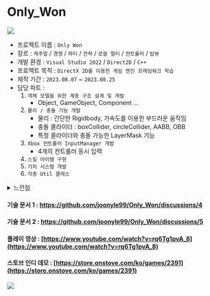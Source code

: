 # Only_Won

![](https://github.com/joonyle99/Only_Won/assets/67359781/46d6fa61-afcc-4954-83b7-58b47548cf95)

* 프로젝트 이름 : `Only Won`
* 장르 : `캐주얼` / `경쟁` / `파티` / `전략` / `로컬 멀티` / `컨트롤러` / `탑뷰`
* 개발 환경 : `Visual Studio 2022` / `Direct2D` / `C++`
* 프로젝트 목적 : `DirectX 2D를 이용한 게임 엔진 프레임워크 학습`
* 제작 기간 : `2023.08.07` ~ `2023.08.25`
* 담당 파트 :
  1. `객체 모델을 위한 계층 구조 설계 및 개발`
     - Object, GameObject, Component ...
  2. `물리 / 충돌 기능 개발`
     - 물리 : 간단한 Rigidbody, 가속도를 이용한 부드러운 움직임
     - 충돌 콜라이더 : boxCollider, circleCollider, AABB, OBB
     - 특정 콜라이더와 충돌 가능한 LayerMask 기능
  3. `Xbox 컨트롤러 InputManager 개발`
     - 4개의 컨트롤러 동시 입력
  4. `스킬 아이템 구현`
  5. `기차 시스템 개발`
  6. `각종 Util 클래스`

<details>
<summary>느낀점</summary>
<div markdown="1">

<br>

__개발 관점__  
: Win32API만으로는 한계가 있던 엔진 제작이, 게임 엔진 제작에 최적화된 그래픽스 API DirectX 11을 이용하면서 성능 향상, 그래픽 품질 개선, 그리고 개발 효율성의 증가를 체감할 수 있었습니다. 하드웨어 가속, 프레임 최적화, 변환 행렬, 등은 게임의 성능을 향상시켜 주었고, 팩토리와 같은 객체는 Image, Geometry, RenderTarget과 같은 Direct2D의 리소스 및 객체의 생성을 도와주며 개발 효율성을 향상시켜 주었습니다. 

</div>
</details>

#### 기술 문서 1 : [https://github.com/joonyle99/Only_Won/discussions/4 ](https://github.com/joonyle99/Only_Won/discussions/4)
#### 기술 문서 2 : [https://github.com/joonyle99/Only_Won/discussions/5 ](https://github.com/joonyle99/Only_Won/discussions/5)
#### 플레이 영상 : [https://www.youtube.com/watch?v=rq6Tg1pvA_8](https://www.youtube.com/watch?v=rq6Tg1pvA_8)
#### 스토브 인디 데모 : [https://store.onstove.com/ko/games/2391](https://store.onstove.com/ko/games/2391)

![](https://github.com/joonyle99/Only_Won/assets/67359781/9ac923f9-7aeb-4ebf-943b-d4fb657ff718)
